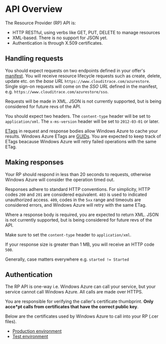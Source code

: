 API Overview
===
The Resource Provider (RP) API is:

* HTTP RESTful, using verbs like GET, PUT, DELETE to manage resources
* XML-based. There is no support for JSON yet.
* Authentication is through X.509 certificates.

Handling requests
---
You should expect requests on two endpoints defined in your offer's [manifest](https://github.com/WindowsAzure/azure-resource-provider-sdk/tree/master/docs/manifest.md). You will receive resource lifecycle requests such as create, delete, update etc. on the *base URL* `https://www.clouditrace.com/azurestore`. Single sign-on requests will come on the *SSO URL* defined in the manifest, e.g. `https://www.clouditrace.com/azurestore/sso`.

Requests will be made in XML. JSON is not currently supported, but is being considered for future revs of the API.

You should expect two headers. The `content-type` header will be set to `application/xml`. The `x-ms-version` header will be set to `2012-03-01` or later.

[ETags](http://en.wikipedia.org/wiki/HTTP_ETag) in request and response bodies allow Windows Azure to cache your results. Windows Azure ETags are [GUIDs](http://en.wikipedia.org/wiki/Globally_unique_identifier). You are expected to keep track of ETags beacause Windows Azure will retry failed operations with the same ETag.

Making responses
---
Your RP should respond in less than 20 seconds to requests, otherwise Windows Azure will consider the operation timed out.

Responses adhere to standard HTTP conventions. For simplicity, HTTP codes `200` and `201` are considered equivalent. `403` is used to indicated unauthorized access. `409`, codes in the `5xx` range and timeouts are considered errors, and Windows Azure will retry with the same ETag.

Where a response body is required, you are expected to return XML. JSON is not currently supported, but is being considered for future revs of the API.

Make sure to set the `content-type` header to `application/xml`.

If your response size is greater than 1 MB, you will receive an HTTP code `500`.

Generally, case matters everywhere e.g. `started != Started`

Authentication
---
The RP API is one-way i.e. Windows Azure can call your service, but your service cannot call Windows Azure. All calls are made over HTTPS.

You are responsible for verifying the caller's certificate thumbprint. **Only acce*pt calls from certificates that have the correct public key**.

Below are the certificates used by Windows Azure to call into your RP (.cer files).

* [Production environment](https://raw.github.com/WindowsAzure/azure-resource-provider-sdk/master/docs/misc/AzureStoreProduction.cer)
* [Test environment](https://raw.github.com/WindowsAzure/azure-resource-provider-sdk/master/docs/misc/AzureStoreTest.cer)



